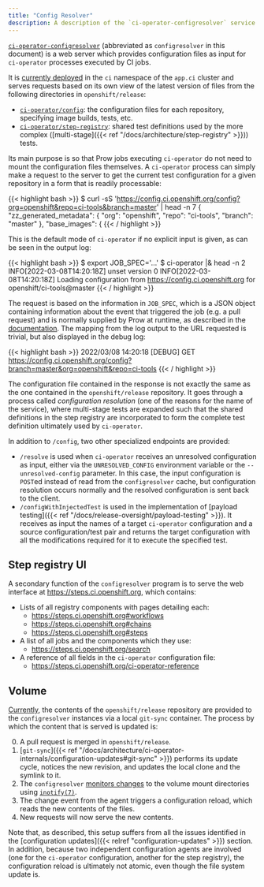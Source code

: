 ```yaml
---
title: "Config Resolver"
description: A description of the `ci-operator-configresolver` service.
---
```


[`ci-operator-configresolver`](https://github.com/openshift/ci-tools/tree/master/cmd/ci-operator-configresolver)
(abbreviated as `configresolver` in this document) is a web server which
provides configuration files as input for `ci-operator` processes executed by CI
jobs.

It is [currently deployed](https://github.com/openshift/release/tree/master/clusters/app.ci/ci-operator-configresolver)
in the `ci` namespace of the `app.ci` cluster and serves requests based on its
own view of the latest version of files from the following directories in
`openshift/release`:

- [`ci-operator/config`](https://github.com/openshift/release/tree/master/ci-operator/config):
  the configuration files for each repository, specifying image builds, tests,
  etc.
- [`ci-operator/step-registry`](https://github.com/openshift/release/tree/master/ci-operator/step-registry):
  shared test definitions used by the more complex ([multi-stage]({{< ref
  "/docs/architecture/step-registry" >}})) tests.

Its main purpose is so that Prow jobs executing `ci-operator` do not need to
mount the configuration files themselves.  A `ci-operator` process can simply
make a request to the server to get the current test configuration for a given
repository in a form that is readily processable:

{{< highlight bash >}}
$ curl -sS 'https://config.ci.openshift.org/config?org=openshift&repo=ci-tools&branch=master' | head -n 7
{
  "zz_generated_metadata": {
    "org": "openshift",
    "repo": "ci-tools",
    "branch": "master"
  },
  "base_images": {
{{< / highlight >}}

This is the default mode of `ci-operator` if no explicit input is given, as can
be seen in the output log:

{{< highlight bash >}}
$ export JOB_SPEC='…'
$ ci-operator |& head -n 2
INFO[2022-03-08T14:20:18Z] unset version 0
INFO[2022-03-08T14:20:18Z] Loading configuration from https://config.ci.openshift.org for openshift/ci-tools@master
{{< / highlight >}}

The request is based on the information in `JOB_SPEC`, which is a JSON object
containing information about the event that triggered the job (e.g. a pull
request) and is normally supplied by Prow at runtime, as described in the
[documentation](https://github.com/kubernetes/test-infra/blob/master/prow/jobs.md#job-environment-variables).
The mapping from the log output to the URL requested is trivial, but also
displayed in the debug log:

{{< highlight bash >}}
2022/03/08 14:20:18 [DEBUG] GET https://config.ci.openshift.org/config?branch=master&org=openshift&repo=ci-tools
{{< / highlight >}}

The configuration file contained in the response is not exactly the same as the
one contained in the `openshift/release` repository.  It goes through a process
called _configuration resolution_ (one of the reasons for the name of the
service), where multi-stage tests are expanded such that the shared definitions
in the step registry are incorporated to form the complete test definition
ultimately used by `ci-operator`.

In addition to `/config`, two other specialized endpoints are provided:

- `/resolve` is used when `ci-operator` receives an unresolved configuration as
  input, either via the `UNRESOLVED_CONFIG` environment variable or the
  `--unresolved-config` parameter.  In this case, the input configuration is
  `POST`ed instead of read from the `configresolver` cache, but configuration
  resolution occurs normally and the resolved configuration is sent back to the
  client.
- `/configWithInjectedTest` is used in the implementation of
  [payload testing]({{< ref "/docs/release-oversight/payload-testing" >}}).  It
  receives as input the names of a target `ci-operator` configuration and a
  source configuration/test pair and returns the target configuration with all
  the modifications required for it to execute the specified test.

## Step registry UI

A secondary function of the `configresolver` program is to serve the web
interface at https://steps.ci.openshift.org, which contains:

- Lists of all registry components with pages detailing each:
  - https://steps.ci.openshift.org#workflows
  - https://steps.ci.openshift.org#chains
  - https://steps.ci.openshift.org#steps
- A list of all jobs and the components which they use:
  - https://steps.ci.openshift.org/search
- A reference of all fields in the `ci-operator` configuration file:
  - https://steps.ci.openshift.org/ci-operator-reference

## Volume

[Currently](https://github.com/openshift/release/tree/master/clusters/app.ci/ci-operator-configresolver),
the contents of the `openshift/release` repository are provided to the
`configresolver` instances via a local `git-sync` container.  The process by
which the content that is served is updated is:

0. A pull request is merged in `openshift/release`.
1. [`git-sync`]({{< ref "/docs/architecture/ci-operator-internals/configuration-updates#git-sync" >}})
   performs its update cycle, notices the new revision, and updates the local
   clone and the symlink to it.
1. The `configresolver` [monitors changes](https://github.com/openshift/ci-tools/blob/master/pkg/load/agents/)
   to the volume mount directories using
   [`inotify(7)`](https://www.man7.org/linux/man-pages/man7/inotify.7.html).
2. The change event from the agent triggers a configuration reload, which reads
   the new contents of the files.
3. New requests will now serve the new contents.

Note that, as described, this setup suffers from all the issues identified in
the [configuration updates]({{< relref "configuration-updates" >}}) section.  In
addition, because two independent configuration agents are involved (one for
the `ci-operator` configuration, another for the step registry), the
configuration reload is ultimately not atomic, even though the file system
update is.
